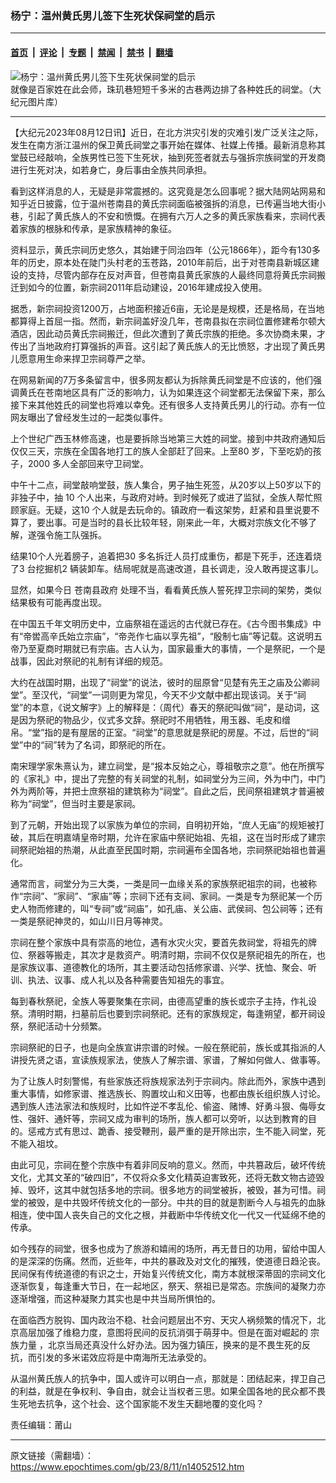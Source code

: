 ### 杨宁：温州黄氏男儿签下生死状保祠堂的启示

---

#### [首页](../../../..?n14052512) &nbsp;|&nbsp; [评论](../../../../../epoch-comment?n14052512) &nbsp;|&nbsp; [专题](../../../../../epoch-special?n14052512) &nbsp;|&nbsp; [禁闻](../../../../../epoch-news?n14052512) &nbsp;|&nbsp; [禁书](../../../../../books?n14052512) &nbsp;|&nbsp; [翻墙](https://github.com/gfw-breaker/nogfw/blob/master/README.md?n14052512)


<div><img alt="杨宁：温州黄氏男儿签下生死状保祠堂的启示" class="attachment-djy_600_400 size-djy_600_400 wp-post-image" src="https://i.epochtimes.com/assets/uploads/2014/01/140117184822836-600x400.jpg"/>
<div class="caption">
 就像是百家姓在此会师，珠玑巷短短千多米的古巷两边排了各种姓氏的祠堂。（大纪元图片库）
</div></div><hr/><div class="post_content" id="artbody" itemprop="articleBody">
 <!-- article content begin -->
 <p>
  【大纪元2023年08月12日讯】近日，在北方洪灾引发的灾难引发广泛关注之际，发生在南方浙江温州的保卫黄氏祠堂之事开始在媒体、社媒上传播。最新消息称其堂鼓已经敲响，全族男性已签下生死状，抽到死签者就去与强拆宗族祠堂的开发商进行生死对决，如若身亡，身后事由全族共同承担。
 </p>
 <p>
  看到这样消息的人，无疑是非常震撼的。这究竟是怎么回事呢？据大陆网站网易和知乎近日披露，位于温州苍南县的黄氏宗祠面临被强拆的消息，已传遍当地大街小巷，引起了黄氏族人的不安和愤慨。在拥有六万人之多的黄氏家族看来，宗祠代表着家族的根脉和传承，是家族精神的象征。
 </p>
 <p>
  资料显示，黄氏宗祠历史悠久，其始建于同治四年（公元1866年），距今有130多年的历史，原本处在陡门头村老的玉苍路，2010年前后，出于对苍南县新城区建设的支持，尽管内部存在反对声音，但苍南县黄氏家族的人最终同意将黄氏宗祠搬迁到如今的位置，新宗祠2011年启动建设，2016年建成投入使用。
 </p>
 <p>
  据悉，新宗祠投资1200万，占地面积接近6亩，无论是是规模，还是格局，在当地都算得上首屈一指。然而，新宗祠盖好没几年，苍南县拟在宗祠位置修建希尔顿大酒店，因此动员黄氏宗祠搬迁，但此次遭到了黄氏宗族的拒绝。多次协商未果，才传出了当地政府打算强拆的声音。这引起了黄氏族人的无比愤怒，才出现了黄氏男儿愿意用生命来捍卫宗祠尊严之举。
 </p>
 <p>
  在网易新闻的7万多条留言中，很多网友都认为拆除黄氏祠堂是不应该的，他们强调黄氏在苍南地区具有广泛的影响力，认为如果连这个祠堂都无法保留下来，那么接下来其他姓氏的祠堂也将难以幸免。还有很多人支持黄氏男儿的行动。亦有一位网友曝出了曾经发生过的一起类似事件。
 </p>
 <p>
  上个世纪广西玉林修高速，也是要拆除当地第三大姓的祠堂。接到中共政府通知后仅仅三天，宗族在全国各地打工的族人全部赶了回来。上至80 岁，下至吃奶的孩子，2000 多人全部回来守卫祠堂。
 </p>
 <p>
  中午十二点，祠堂敲响堂鼓，族人集合，男子抽生死签，从20岁以上50岁以下的非独子中，抽 10 个人出来，与政府对峙。到时候死了或进了监狱，全族人帮忙照顾家庭。无疑，这10 个人就是去玩命的。镇政府一看这架势，赶紧和县里说要不算了，要出事。可是当时的县长比较年轻，刚来此一年，大概对宗族文化不够了解，遂强令施工队强拆。
 </p>
 <p>
  结果10个人光着膀子，追着把30 多名拆迁人员打成重伤，都是下死手，还连着烧了3 台挖掘机2 辆装卸车。结局呢就是高速改道，县长调走，没人敢再提这事儿。
 </p>
 <p>
  显然，如果今日
  <ok href="https://www.epochtimes.com/gb/tag/%E8%8B%8D%E5%8D%97%E5%8E%BF%E6%94%BF%E5%BA%9C.html">
   苍南县政府
  </ok>
  处理不当，看看黄氏族人誓死捍卫宗祠的架势，类似结果极有可能再度出现。
 </p>
 <p>
  在中国五千年文明历史中，立庙祭祖在遥远的古代就已存在。《古今图书集成》中有“帝喾高辛氏始立宗庙”，“帝尧作七庙以享先祖”，“殷制七庙”等记载。这说明五帝乃至夏商时期就已有宗庙。古人认为，国家最重大的事情，一个是祭祀，一个是战事，因此对祭祀的礼制有详细的规范。
 </p>
 <p>
  大约在战国时期，出现了“祠堂”的说法，彼时的屈原曾“见楚有先王之庙及公卿祠堂”。至汉代，“祠堂”一词则更为常见，今天不少文献中都出现该词。关于“祠堂”的本意，《说文解字》上的解释是：（周代）春天的祭祀叫做“祠”，是动词，这是因为祭祀的物品少，仪式多文辞。祭祀时不用牺牲，用玉器、毛皮和缯帛。“堂”指的是有屋居的正室。“祠堂”的意思就是祭祀的房屋。不过，后世的“祠堂”中的“祠”转为了名词，即祭祀的所在。
 </p>
 <p>
  南宋理学家朱熹认为，建立祠堂，是“报本反始之心，尊祖敬宗之意”。他在所撰写的《家礼》中，提出了完整的有关祠堂的礼制，如祠堂分为三间，外为中门，中门外为两阶等，并把士庶祭祖的建筑称为“祠堂”。自此之后，民间祭祖建筑才普遍被称为“祠堂”，但当时主要是家祠。
 </p>
 <p>
  到了元朝，开始出现了以家族为单位的宗祠，自明初开始，“庶人无庙”的规矩被打破，其后在明嘉靖皇帝时期，允许在家庙中祭祀始祖、先祖，这在当时形成了建宗祠祭祀始祖的热潮，从此直至民国时期，宗祠遍布全国各地，宗祠祭祀始祖也普遍化。
 </p>
 <p>
  通常而言，祠堂分为三大类，一类是同一血缘关系的家族祭祀祖宗的祠，也被称作“宗祠”、“家祠”、“家庙”等；宗祠下还有支祠、家祠。一类是专为祭祀某一个历史人物而修建的，叫“专祠”或“祠庙”，如孔庙、关公庙、武侯祠、包公祠等；还有一类是祭祀神灵的，如山川日月等神灵。
 </p>
 <p>
  宗祠在整个家族中具有崇高的地位，遇有水灾火灾，要首先救祠堂，将祖先的牌位、祭器等搬走，其次才是救资产。明清时期，宗祠不仅仅是祭祀祖先的所在，也是家族议事、道德教化的场所，其主要活动包括修家谱、兴学、抚恤、聚会、听训、执法、议事、成人礼以及各种需要告知祖先的事宜。
 </p>
 <p>
  每到春秋祭祀，全族人等要聚集在宗祠，由德高望重的族长或宗子主持，作礼设祭。清明时期，扫墓前后也要到宗祠祭祀。还有的家族规定，每逢朔望，都开祠设祭，祭祀活动十分频繁。
 </p>
 <p>
  宗祠祭祀的日子，也是向全族宣讲宗谱的时候。一般在祭祀前，族长或其指派的人讲授先贤之语，宣读族规家法，使族人了解宗谱、家谱，了解如何做人、做事等。
 </p>
 <p>
  为了让族人时刻警惕，有些家族还将族规家法列于宗祠内。除此而外，家族中遇到重大事情，如修家谱、推选族长、购置坟山和义田等，也都由族长组织族人讨论。遇到族人违法家法和族规时，比如忤逆不孝乱伦、偷盗、赌博、好勇斗狠、侮辱女性、强奸、通奸等，宗祠又成为审判的场所，族人都可以旁听，以达到教育的目的。惩戒方式有思过、跪香、接受鞭刑，最严重的是开除出宗，生不能入祠堂，死不能入祖坟。
 </p>
 <p>
  由此可见，宗祠在整个宗族中有着非同反响的意义。然而，中共篡政后，破坏传统文化，尤其文革的“破四旧”，不仅将众多文化精英迫害致死，还将无数文物古迹毁掉、毁坏，这其中就包括多地的宗祠。很多地方的祠堂被拆，被毁，甚为可惜。祠堂的被毁，是中共毁坏传统文化的一部分。中共的目的就是割断今人与祖先的血脉相连，使中国人丧失自己的文化之根，并截断中华传统文化一代又一代延绵不绝的传承。
 </p>
 <p>
  如今残存的祠堂，很多也成为了旅游和嬉闹的场所，再无昔日的功用，留给中国人的是深深的伤痛。然而，近些年，中共的暴政及对文化的摧残，使道德日趋沦丧。民间保有传统道德的有识之士，开始复兴传统文化，南方本就根深蒂固的宗祠文化逐渐恢复，每逢重大节日，在一起地区，祭天、祭祖已是常态。宗族间的凝聚力亦逐渐增强，而这种凝聚力其实也是中共当局所惧怕的。
 </p>
 <p>
  在面临西方脱钩、国内政治不稳、社会问题层出不穷、天灾人祸频繁的情况下，北京高层加强了维稳力度，意图将民间的反抗消弭于萌芽中。但是在面对崛起的
  <ok href="https://www.epochtimes.com/gb/tag/%E5%AE%97%E6%97%8F%E5%8A%9B%E9%87%8F.html">
   宗族力量
  </ok>
  ，北京当局还真没什么好办法。因为强力镇压，换来的是不畏生死的反抗，而引发的多米诺效应将是中南海所无法承受的。
 </p>
 <p>
  从温州黄氏族人的抗争中，国人或许可以明白一点，那就是：团结起来，捍卫自己的利益，就是在争权利、争自由，就会让当权者三思。如果全国各地的民众都不畏生死地去抗争，这个社会、这个国家能不发生天翻地覆的变化吗？
 </p>
 <p>
  责任编辑：莆山
 </p>
 <!-- article content end -->
 <div id="below_article_ad">
 </div>
</div>


---

原文链接（需翻墙）：https://www.epochtimes.com/gb/23/8/11/n14052512.htm